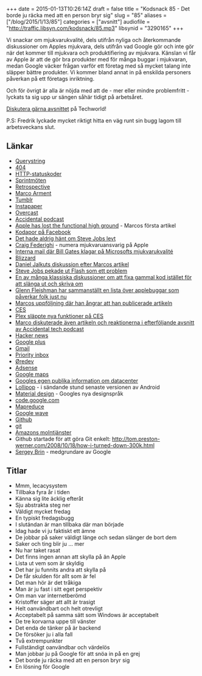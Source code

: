 +++
date = 2015-01-13T10:26:14Z
draft = false
title = "Kodsnack 85 - Det borde ju räcka med att en person bryr sig"
slug = "85"
aliases = ["/blog/2015/1/13/85"]
categories = ["avsnitt"]
audiofile = "http://traffic.libsyn.com/kodsnack/85.mp3"
libsynid = "3290165"
+++

Vi snackar om mjukvarukvalité, dels utifrån nyliga och återkommande diskussioner om Apples mjukvara, dels utifrån vad Google gör och inte gör när det kommer till mjukvara och produktifiering av mjukvara. Känslan vi får av Apple är att de gör bra produkter med för många buggar i mjukvaran, medan Google väcker frågan varför ett företag med så mycket talang inte släpper bättre produkter. Vi kommer bland annat in på enskilda personers påverkan på ett företags inriktning.

Och för övrigt är alla är nöjda med att de - mer eller mindre problemfritt - lyckats ta sig upp ur sängen såhär tidigt på arbetsåret.

[Diskutera gärna avsnittet](http://techworld.idg.se/2.2524/1.603863) på Techworld!

P.S: Fredrik lyckade mycket riktigt hitta en väg runt sin bugg lagom till arbetsveckans slut.

## Länkar ##
* [Querystring](http://en.wikipedia.org/wiki/Query_string)
* [404](http://en.wikipedia.org/wiki/HTTP_404)
* [HTTP-statuskoder](http://en.wikipedia.org/wiki/List_of_HTTP_status_codes)
* [Sprintmöten](http://scrummethodology.com/scrum-meetings/)
* [Retrospective](http://en.wikipedia.org/wiki/Retrospective#Software_development)
* [Marco Arment](http://www.marco.org/)
* [Tumblr](http://en.wikipedia.org/wiki/Tumblr)
* [Instapaper](http://en.wikipedia.org/wiki/Instapaper)
* [Overcast](https://overcast.fm/podcasts)
* [Accidental podcast](http://atp.fm/)
* [Apple has lost the functional high ground](http://www.marco.org/2015/01/04/apple-lost-functional-high-ground) - Marcos första artikel
* [Kodapor på Facebook](https://www.facebook.com/groups/utvecklare.stockholm/)
* [Det hade aldrig hänt om Steve Jobs levt](http://stevejobswouldnever.com/2855)
* [Craig Federighi](http://en.wikipedia.org/wiki/Craig_Federighi) - numera mjukvaruansvarig på Apple
* [Interna mail där Bill Gates klagar på Microsofts mjukvarukvalité](http://blog.seattlepi.com/microsoft/2008/06/24/full-text-an-epic-bill-gates-e-mail-rant/)
* [Blizzard](http://en.wikipedia.org/wiki/Blizzard_Entertainment)
* [Daniel Jalkuts diskussion efter Marcos artikel](http://bitsplitting.org/2015/01/05/the-functional-high-ground/)
* [Steve Jobs pekade ut Flash som ett problem](https://www.apple.com/hotnews/thoughts-on-flash/)
* [En av många klassiska diskussioner om att fixa gammal kod istället för att slänga ut och skriva om](http://www.joelonsoftware.com/articles/fog0000000069.html)
* [Glenn Fleishman har sammanställt en lista över applebuggar som påverkar folk just nu](http://glog.glennf.com/blog/2015/1/6/the-software-and-services-apple-needs-to-fix)
* [Marcos uppföljning där han ångrar att han publicerade artikeln](http://www.marco.org/2015/01/05/popular-for-a-day)
* [CES](http://en.wikipedia.org/wiki/Consumer_Electronics_Show)
* [Plex släppte nya funktioner på CES](http://www.theverge.com/2015/1/5/7493941/plex-announces-audio-fingerprinting-vevo-playlist-ces-2015)
* [Marco diskuterade även artikeln och reaktionerna i efterföljande avsnitt av Accidental tech podcast](http://atp.fm/episodes/99)
* [Hacker news](https://news.ycombinator.com/)
* [Google plus](http://en.wikipedia.org/wiki/Google%2B)
* [Gmail](http://en.wikipedia.org/wiki/Gmail)
* [Priority inbox](https://support.google.com/mail/answer/186531?hl=en)
* [Øredev](http://oredev.org/)
* [Adsense](http://en.wikipedia.org/wiki/AdSense)
* [Google maps](http://en.wikipedia.org/wiki/Google_Maps)
* [Googles egen publika information om datacenter](http://www.google.com/about/datacenters/)
* [Lollipop](http://en.wikipedia.org/wiki/Android_Lollipop) - i sändande stund senaste versionen av Android
* [Material design](http://www.google.com/design/spec/material-design/introduction.html) - Googles nya designspråk
* [code.google.com](http://en.wikipedia.org/wiki/Google_Developers#Project_hosting)
* [Mapreduce](http://en.wikipedia.org/wiki/MapReduce)
* [Google wave](http://en.wikipedia.org/wiki/Apache_Wave)
* [Github](http://en.wikipedia.org/wiki/GitHub)
* [git](http://en.wikipedia.org/wiki/Git_%28software%29)
* [Amazons molntjänster](http://en.wikipedia.org/wiki/Amazon_Web_Services)
* Github startade för att göra Git enkelt: http://tom.preston-werner.com/2008/10/18/how-i-turned-down-300k.html
* [Sergey Brin](http://en.wikipedia.org/wiki/Sergey_Brin) - medgrundare av Google

## Titlar ##
* Mmm, lecacysystem
* Tillbaka fyra år i tiden
* Känna sig lite äcklig efteråt
* Sju abstrakta steg ner
* Väldigt mycket fredag
* En typiskt fredagsbugg
* I slutändan är man tillbaka där man började
* Idag hade vi ju faktiskt ett ämne
* De jobbar på saker väldigt länge och sedan slänger de bort dem
* Saker och ting blir ju … mer
* Nu har taket rasat
* Det finns ingen annan att skylla på än Apple
* Lista ut vem som är skyldig
* Det har ju funnits andra att skylla på
* De får skulden för allt som är fel
* Det man hör är det tråkiga
* Man är ju fast i sitt eget perspektiv
* Om man var internetberömd
* Kristoffer säger att allt är trasigt
* Helt oanvändbart och helt otrevligt
* Acceptabelt på samma sätt som Windows är acceptabelt
* De tre korvarna uppe till vänster
* Det enda de tänker på är backend
* De försöker ju i alla fall
* Två extrempunkter
* Fullständigt oanvändbar och värdelös
* Man jobbar ju på Google för att snöa in på en grej
* Det borde ju räcka med att en person bryr sig
* En lösning för Google
